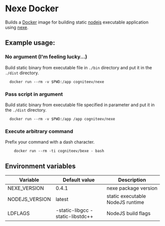 # Nexe Docker

Builds a [Docker](http://docker.io) image for building static  [nodejs](http://nodejs.org) executable application using
[nexe](https://github.com/crcn/nexe).

## Example usage:

### No argument (I'm feeling lucky...)

Build static binary from executable file in `./bin` directory and put it in
the `./dist` directory.

	  docker run --rm -v $PWD:/app cogniteev/nexe

### Pass script in argument

Build static binary from executable file specified in parameter and put it in
the `./dist` directory.

	  docker run --rm -v $PWD:/app /app cogniteev/nexe

### Execute arbitrary command

Prefix your command with a dash character.

		docker run --rm -ti cogniteev/bexe - bash

## Environment variables

Variable       | Default value | Description
---------------|---------------|---------------
NEXE_VERSION   | 0.4.1         | nexe package version
NODEJS_VERSION | latest        | static executable NodeJS runtime
LDFLAGS        | -static-libgcc -static-libstdc++ | NodeJS build flags
